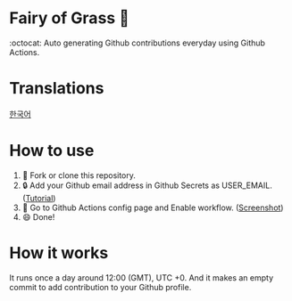 # Fairy of Grass :fairy:
:octocat: Auto generating Github contributions everyday using Github Actions.

# Translations
[한국어](https://github.com/zeikar/fairy-of-grass/blob/master/ko.README.md)

# How to use
1. :fork_and_knife: Fork or clone this repository.
2. :lock: Add your Github email address in Github Secrets as USER_EMAIL. ([Tutorial](https://docs.github.com/en/free-pro-team@latest/actions/reference/encrypted-secrets#creating-encrypted-secrets-for-a-repository))
3. :scroll: Go to Github Actions config page and Enable workflow. ([Screenshot](https://user-images.githubusercontent.com/7712035/102498851-d2872180-40bd-11eb-820d-19d4019a2b0e.png))
4. :smile: Done!

# How it works
It runs once a day around 12:00 (GMT), UTC +0. And it makes an empty commit to add contribution to your Github profile.
